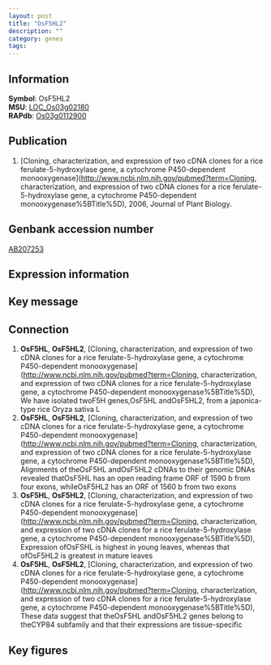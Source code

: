 ```yaml
---
layout: post
title: "OsF5HL2"
description: ""
category: genes
tags: 
---
```


## Information
__Symbol__: OsF5HL2  
__MSU__: [LOC_Os03g02180](http://rice.plantbiology.msu.edu/cgi-bin/ORF_infopage.cgi?orf=LOC_Os03g02180)  
__RAPdb__: [Os03g0112900](http://rapdb.dna.affrc.go.jp/viewer/gbrowse_details/irgsp1?name=Os03g0112900)  

## Publication
1. [Cloning, characterization, and expression of two cDNA clones for a rice ferulate-5-hydroxylase gene, a cytochrome P450-dependent monooxygenase](http://www.ncbi.nlm.nih.gov/pubmed?term=Cloning, characterization, and expression of two cDNA clones for a rice ferulate-5-hydroxylase gene, a cytochrome P450-dependent monooxygenase%5BTitle%5D), 2006, Journal of Plant Biology.

## Genbank accession number
[AB207253](http://www.ncbi.nlm.nih.gov/nuccore/AB207253)  

## Expression information

## Key message

## Connection
1. __OsF5HL__, __OsF5HL2__, [Cloning, characterization, and expression of two cDNA clones for a rice ferulate-5-hydroxylase gene, a cytochrome P450-dependent monooxygenase](http://www.ncbi.nlm.nih.gov/pubmed?term=Cloning, characterization, and expression of two cDNA clones for a rice ferulate-5-hydroxylase gene, a cytochrome P450-dependent monooxygenase%5BTitle%5D),  We have isolated twoF5H genes,OsF5HL andOsF5HL2, from a japonica-type rice Oryza sativa L
2. __OsF5HL__, __OsF5HL2__, [Cloning, characterization, and expression of two cDNA clones for a rice ferulate-5-hydroxylase gene, a cytochrome P450-dependent monooxygenase](http://www.ncbi.nlm.nih.gov/pubmed?term=Cloning, characterization, and expression of two cDNA clones for a rice ferulate-5-hydroxylase gene, a cytochrome P450-dependent monooxygenase%5BTitle%5D),  Alignments of theOsF5HL andOsF5HL2 cDNAs to their genomic DNAs revealed thatOsF5HL has an open reading frame ORF of 1590 b from four exons, whileOsF5HL2 has an ORF of 1560 b from two exons
3. __OsF5HL__, __OsF5HL2__, [Cloning, characterization, and expression of two cDNA clones for a rice ferulate-5-hydroxylase gene, a cytochrome P450-dependent monooxygenase](http://www.ncbi.nlm.nih.gov/pubmed?term=Cloning, characterization, and expression of two cDNA clones for a rice ferulate-5-hydroxylase gene, a cytochrome P450-dependent monooxygenase%5BTitle%5D),  Expression ofOsFSHL is highest in young leaves, whereas that ofOsF5HL2 is greatest in mature leaves
4. __OsF5HL__, __OsF5HL2__, [Cloning, characterization, and expression of two cDNA clones for a rice ferulate-5-hydroxylase gene, a cytochrome P450-dependent monooxygenase](http://www.ncbi.nlm.nih.gov/pubmed?term=Cloning, characterization, and expression of two cDNA clones for a rice ferulate-5-hydroxylase gene, a cytochrome P450-dependent monooxygenase%5BTitle%5D),  These data suggest that theOsF5HL andOsF5HL2 genes belong to theCYP84 subfamily and that their expressions are tissue-specific

## Key figures


